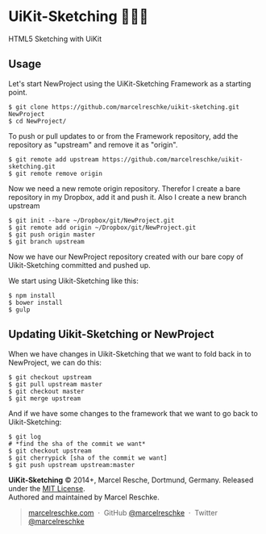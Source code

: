 # UiKit-Sketching :snake::money_with_wings::bank:

HTML5 Sketching with UiKit

## Usage

Let's start NewProject using the UiKit-Sketching Framework as a starting point.


    $ git clone https://github.com/marcelreschke/uikit-sketching.git NewProject
    $ cd NewProject/

To push or pull updates to or from the Framework repository, add the repository as "upstream" and remove it as "origin".

    $ git remote add upstream https://github.com/marcelreschke/uikit-sketching.git
    $ git remote remove origin

Now we need a new remote origin repository. Therefor I create a bare repository in my Dropbox, add it and push it. Also I create a new branch upstream

    $ git init --bare ~/Dropbox/git/NewProject.git
    $ git remote add origin ~/Dropbox/git/NewProject.git
    $ git push origin master
    $ git branch upstream

Now we have our NewProject repository created with our bare copy of Uikit-Sketching committed and pushed up.

We start using Uikit-Sketching like this:

    $ npm install
    $ bower install
    $ gulp

## Updating Uikit-Sketching or NewProject

When we have changes in Uikit-Sketching that we want to fold back in to NewProject, we can do this:

    $ git checkout upstream
    $ git pull upstream master  
    $ git checkout master
    $ git merge upstream  

And if we have some changes to the framework that we want to go back to Uikit-Sketching:

    $ git log  
    # *find the sha of the commit we want*
    $ git checkout upstream  
    $ git cherrypick [sha of the commit we want]  
    $ git push upstream upstream:master  

**UiKit-Sketching** © 2014+, Marcel Resche, Dortmund, Germany. Released under the [MIT License].<br>
Authored and maintained by Marcel Reschke.

> [marcelreschke.com](http://marcelreschke.com) &nbsp;&middot;&nbsp;
> GitHub [@marcelreschke](https://github.com/marcelreschke) &nbsp;&middot;&nbsp;
> Twitter [@marcelreschke](https://twitter.com/marcelreschke)

[MIT License]: http://mit-license.org/
